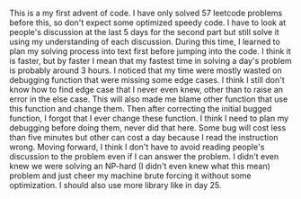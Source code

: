 This is a my first advent of code. I have only solved 57 leetcode problems before this, so don't expect some optimized speedy code. I have to look at people's discussion at the last 5 days for the second part but still solve it using my understanding of each discussion.
During this time, I learned to plan my solving process into text first before jumping into the code. I think it is faster, but by faster I mean that my fastest time in solving a day's problem is probably around 3 hours.
I noticed that my time were mostly wasted on debugging function that were missing some edge cases. I think I still don't know how to find edge case that I never even knew, other than to raise an error in the else case. This will also made me blame other function that use this function and change them. Then after correcting the initial bugged function, I forgot that I ever change these function. I think I need to plan my debugging before doing them, never did that here. Some bug will cost less than five minutes but other can cost a day because I read the instruction wrong.
Moving forward, I think I don't have to avoid reading people's discussion to the problem even if I can answer the problem. I didn't even knew we were solving an NP-hard (I didn't even knew what this mean) problem and just cheer my machine brute forcing it without some optimization. I should also use more library like in day 25.
